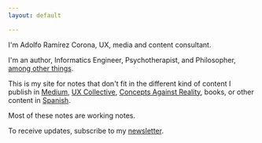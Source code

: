 ```yaml
---
layout: default

---
```

I'm Adolfo Ramírez Corona, UX, media and content consultant.

I'm an author, Informatics Engineer, Psychotherapist, and Philosopher, [among other things](https://adolforismos.github.io/markdown-cv/).

This is my site for notes that don't fit in the different kind of content I publish in [Medium](https://medium.com/@adolforismos), [UX Collective](https://uxdesign.cc/), [Concepts Against Reality](https://adolforismos.substack.com/), books, or other content in [Spanish](https://adolforismos.com).

Most of these notes are working notes.

To receive updates, subscribe to my [newsletter](https://adolforismos.substack.com).

